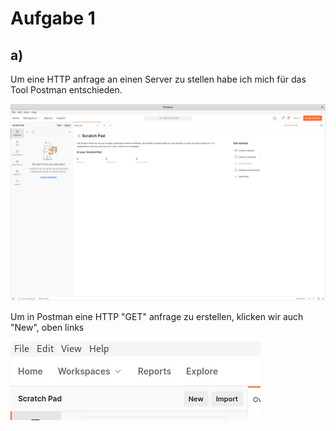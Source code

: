 # Aufgabe 1 #
## a)

Um eine HTTP anfrage an einen Server zu stellen habe ich mich für das Tool Postman entschieden. 

![PostmanStartpage](Postman_Startpage.png)

Um in Postman eine HTTP "GET" anfrage zu erstellen, klicken wir auch "New", oben links

![PostmanNewRequest](Postman_new_request.png)
